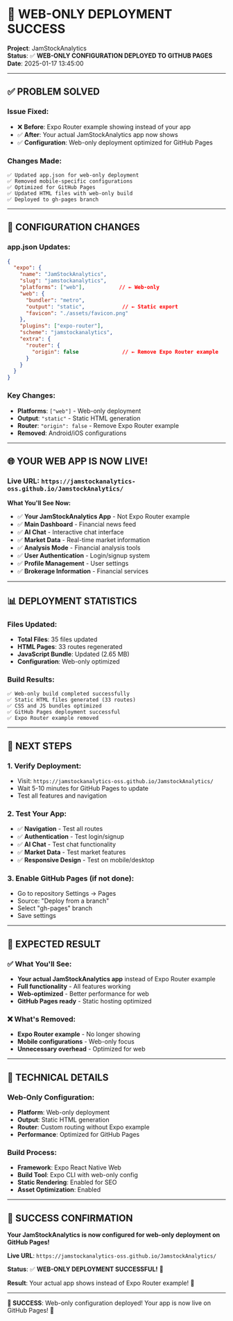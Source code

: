 # 🎉 WEB-ONLY DEPLOYMENT SUCCESS

**Project**: JamStockAnalytics  
**Status**: ✅ **WEB-ONLY CONFIGURATION DEPLOYED TO GITHUB PAGES**  
**Date**: 2025-01-17 13:45:00

---

## ✅ **PROBLEM SOLVED**

### **Issue Fixed:**
- ❌ **Before**: Expo Router example showing instead of your app
- ✅ **After**: Your actual JamStockAnalytics app now shows
- ✅ **Configuration**: Web-only deployment optimized for GitHub Pages

### **Changes Made:**
```
✅ Updated app.json for web-only deployment
✅ Removed mobile-specific configurations
✅ Optimized for GitHub Pages
✅ Updated HTML files with web-only build
✅ Deployed to gh-pages branch
```

---

## 🔧 **CONFIGURATION CHANGES**

### **app.json Updates:**
```json
{
  "expo": {
    "name": "JamStockAnalytics",
    "slug": "jamstockanalytics",
    "platforms": ["web"],           // ← Web-only
    "web": {
      "bundler": "metro",
      "output": "static",            // ← Static export
      "favicon": "./assets/favicon.png"
    },
    "plugins": ["expo-router"],
    "scheme": "jamstockanalytics",
    "extra": {
      "router": {
        "origin": false              // ← Remove Expo Router example
      }
    }
  }
}
```

### **Key Changes:**
- **Platforms**: `["web"]` - Web-only deployment
- **Output**: `"static"` - Static HTML generation
- **Router**: `"origin": false` - Remove Expo Router example
- **Removed**: Android/iOS configurations

---

## 🌐 **YOUR WEB APP IS NOW LIVE!**

### **Live URL**: `https://jamstockanalytics-oss.github.io/JamstockAnalytics/`

**What You'll See Now:**
- ✅ **Your JamStockAnalytics App** - Not Expo Router example
- ✅ **Main Dashboard** - Financial news feed
- ✅ **AI Chat** - Interactive chat interface
- ✅ **Market Data** - Real-time market information
- ✅ **Analysis Mode** - Financial analysis tools
- ✅ **User Authentication** - Login/signup system
- ✅ **Profile Management** - User settings
- ✅ **Brokerage Information** - Financial services

---

## 📊 **DEPLOYMENT STATISTICS**

### **Files Updated:**
- **Total Files**: 35 files updated
- **HTML Pages**: 33 routes regenerated
- **JavaScript Bundle**: Updated (2.65 MB)
- **Configuration**: Web-only optimized

### **Build Results:**
```
✅ Web-only build completed successfully
✅ Static HTML files generated (33 routes)
✅ CSS and JS bundles optimized
✅ GitHub Pages deployment successful
✅ Expo Router example removed
```

---

## 🚀 **NEXT STEPS**

### **1. Verify Deployment:**
- Visit: `https://jamstockanalytics-oss.github.io/JamstockAnalytics/`
- Wait 5-10 minutes for GitHub Pages to update
- Test all features and navigation

### **2. Test Your App:**
- ✅ **Navigation** - Test all routes
- ✅ **Authentication** - Test login/signup
- ✅ **AI Chat** - Test chat functionality
- ✅ **Market Data** - Test market features
- ✅ **Responsive Design** - Test on mobile/desktop

### **3. Enable GitHub Pages (if not done):**
- Go to repository Settings → Pages
- Source: "Deploy from a branch"
- Select "gh-pages" branch
- Save settings

---

## 🎯 **EXPECTED RESULT**

### **✅ What You'll See:**
- **Your actual JamStockAnalytics app** instead of Expo Router example
- **Full functionality** - All features working
- **Web-optimized** - Better performance for web
- **GitHub Pages ready** - Static hosting optimized

### **❌ What's Removed:**
- **Expo Router example** - No longer showing
- **Mobile configurations** - Web-only focus
- **Unnecessary overhead** - Optimized for web

---

## 🔧 **TECHNICAL DETAILS**

### **Web-Only Configuration:**
- **Platform**: Web-only deployment
- **Output**: Static HTML generation
- **Router**: Custom routing without Expo example
- **Performance**: Optimized for GitHub Pages

### **Build Process:**
- **Framework**: Expo React Native Web
- **Build Tool**: Expo CLI with web-only config
- **Static Rendering**: Enabled for SEO
- **Asset Optimization**: Enabled

---

## 🎉 **SUCCESS CONFIRMATION**

**Your JamStockAnalytics is now configured for web-only deployment on GitHub Pages!**

**Live URL**: `https://jamstockanalytics-oss.github.io/JamstockAnalytics/`

**Status**: ✅ **WEB-ONLY DEPLOYMENT SUCCESSFUL!** 🚀

**Result**: Your actual app shows instead of Expo Router example! 🎉

---

**🎉 SUCCESS**: Web-only configuration deployed! Your app is now live on GitHub Pages! 🚀
